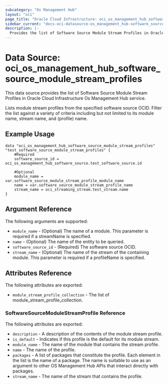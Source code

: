 ```yaml
---
subcategory: "Os Management Hub"
layout: "oci"
page_title: "Oracle Cloud Infrastructure: oci_os_management_hub_software_source_module_stream_profiles"
sidebar_current: "docs-oci-datasource-os_management_hub-software_source_module_stream_profiles"
description: |-
  Provides the list of Software Source Module Stream Profiles in Oracle Cloud Infrastructure Os Management Hub service
---
```


# Data Source: oci_os_management_hub_software_source_module_stream_profiles
This data source provides the list of Software Source Module Stream Profiles in Oracle Cloud Infrastructure Os Management Hub service.

Lists module stream profiles from the specified software source OCID. Filter the list against a variety of 
criteria including but not limited to its module name, stream name, and (profile) name.


## Example Usage

```hcl
data "oci_os_management_hub_software_source_module_stream_profiles" "test_software_source_module_stream_profiles" {
	#Required
	software_source_id = oci_os_management_hub_software_source.test_software_source.id

	#Optional
	module_name = var.software_source_module_stream_profile_module_name
	name = var.software_source_module_stream_profile_name
	stream_name = oci_streaming_stream.test_stream.name
}
```

## Argument Reference

The following arguments are supported:

* `module_name` - (Optional) The name of a module. This parameter is required if a streamName is specified. 
* `name` - (Optional) The name of the entity to be queried.
* `software_source_id` - (Required) The software source OCID.
* `stream_name` - (Optional) The name of the stream of the containing module.  This parameter is required if a profileName is specified. 


## Attributes Reference

The following attributes are exported:

* `module_stream_profile_collection` - The list of module_stream_profile_collection.

### SoftwareSourceModuleStreamProfile Reference

The following attributes are exported:

* `description` - A description of the contents of the module stream profile.
* `is_default` - Indicates if this profile is the default for its module stream.
* `module_name` - The name of the module that contains the stream profile.
* `name` - The name of the profile.
* `packages` - A list of packages that constitute the profile.  Each element in the list is the name of a package.  The name is suitable to use as an argument to other OS Management Hub APIs that interact directly with packages. 
* `stream_name` - The name of the stream that contains the profile.

